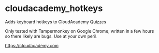# cloudacademy_hotkeys
Adds keyboard hotkeys to CloudAcademy Quizzes

Only tested with Tampermonkey on Google Chrome; written in a few hours so there likely are bugs. Use at your own peril.

https://cloudacademy.com
